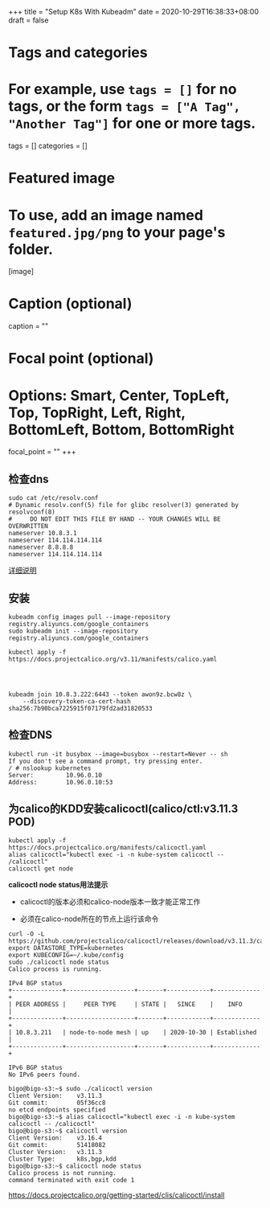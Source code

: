 +++
title = "Setup K8s With Kubeadm"
date = 2020-10-29T16:38:33+08:00
draft = false

# Tags and categories
# For example, use `tags = []` for no tags, or the form `tags = ["A Tag", "Another Tag"]` for one or more tags.
tags = []
categories = []

# Featured image
# To use, add an image named `featured.jpg/png` to your page's folder. 
[image]
  # Caption (optional)
  caption = ""

  # Focal point (optional)
  # Options: Smart, Center, TopLeft, Top, TopRight, Left, Right, BottomLeft, Bottom, BottomRight
  focal_point = ""
+++


## 检查dns


```
sudo cat /etc/resolv.conf
# Dynamic resolv.conf(5) file for glibc resolver(3) generated by resolvconf(8)
#     DO NOT EDIT THIS FILE BY HAND -- YOUR CHANGES WILL BE OVERWRITTEN
nameserver 10.8.3.1
nameserver 114.114.114.114
nameserver 8.8.8.8
nameserver 114.114.114.114
```

[详细说明](/post/ubuntu-dns-client/)


## 安装

```
kubeadm config images pull --image-repository registry.aliyuncs.com/google_containers
sudo kubeadm init --image-repository registry.aliyuncs.com/google_containers

kubectl apply -f https://docs.projectcalico.org/v3.11/manifests/calico.yaml




kubeadm join 10.8.3.222:6443 --token awon9z.bcw8z \
    --discovery-token-ca-cert-hash sha256:7b90bca7225915f07179fd2ad31820533
```

## 检查DNS

```
kubectl run -it busybox --image=busybox --restart=Never -- sh
If you don't see a command prompt, try pressing enter.
/ # nslookup kubernetes
Server:         10.96.0.10
Address:        10.96.0.10:53
```

## 为calico的KDD安装calicoctl(calico/ctl:v3.11.3 POD)

```
kubectl apply -f https://docs.projectcalico.org/manifests/calicoctl.yaml
alias calicoctl="kubectl exec -i -n kube-system calicoctl -- /calicoctl"
calicoctl get node
```


**calicoctl node status用法提示**

- calicoctl的版本必须和calico-node版本一致才能正常工作

- 必须在calico-node所在的节点上运行该命令


```
curl -O -L  https://github.com/projectcalico/calicoctl/releases/download/v3.11.3/calicoctl
export DATASTORE_TYPE=kubernetes
export KUBECONFIG=~/.kube/config
sudo ./calicoctl node status
Calico process is running.

IPv4 BGP status
+--------------+-------------------+-------+------------+-------------+
| PEER ADDRESS |     PEER TYPE     | STATE |   SINCE    |    INFO     |
+--------------+-------------------+-------+------------+-------------+
| 10.8.3.211   | node-to-node mesh | up    | 2020-10-30 | Established |
+--------------+-------------------+-------+------------+-------------+

IPv6 BGP status
No IPv6 peers found.

bigo@bigo-s3:~$ sudo ./calicoctl version
Client Version:    v3.11.3
Git commit:        05f36cc8
no etcd endpoints specified
bigo@bigo-s3:~$ alias calicoctl="kubectl exec -i -n kube-system calicoctl -- /calicoctl"
bigo@bigo-s3:~$ calicoctl version
Client Version:    v3.16.4
Git commit:        51418082
Cluster Version:   v3.11.3
Cluster Type:      k8s,bgp,kdd
bigo@bigo-s3:~$ calicoctl node status
Calico process is not running.
command terminated with exit code 1

```

https://docs.projectcalico.org/getting-started/clis/calicoctl/install
